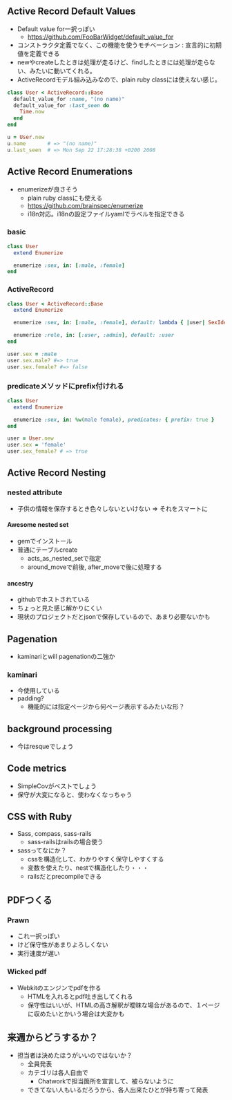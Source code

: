 ## Active Record Default Values
* Default value for一択っぽい
  * https://github.com/FooBarWidget/default_value_for
* コンストラクタ定義でなく、この機能を使うモチベーション : 宣言的に初期値を定義できる
* newやcreateしたときは処理が走るけど、findしたときには処理が走らない、みたいに動いてくれる。
* ActiveRecordモデル組み込みなので、plain ruby classには使えない感じ。



```ruby
class User < ActiveRecord::Base
  default_value_for :name, "(no name)"
  default_value_for :last_seen do
    Time.now
  end
end

u = User.new
u.name       # => "(no name)"
u.last_seen  # => Mon Sep 22 17:28:38 +0200 2008
```





## Active Record Enumerations
* enumerizeが良さそう
  * plain ruby classにも使える
  * https://github.com/brainspec/enumerize
  * i18n対応。i18nの設定ファイルyamlでラベルを指定できる

### basic
```ruby
class User
  extend Enumerize

  enumerize :sex, in: [:male, :female]
end
```

### ActiveRecord

```ruby
class User < ActiveRecord::Base
  extend Enumerize

  enumerize :sex, in: [:male, :female], default: lambda { |user| SexIdentifier.sex_for_name(user.name).to_sym }

  enumerize :role, in: [:user, :admin], default: :user
end
```

```ruby
user.sex = :male
user.sex.male? #=> true
user.sex.female? #=> false
```

### predicateメソッドにprefix付けれる

```ruby
class User
  extend Enumerize

  enumerize :sex, in: %w(male female), predicates: { prefix: true }
end

user = User.new
user.sex = 'female'
user.sex_female? # => true
```


## Active Record Nesting

### nested attribute
* 子供の情報を保存するとき色々しないといけない => それをスマートに

#### Awesome nested set
* gemでインストール
* 普通にテーブルcreate
    * acts_as_nested_setで指定
    * around_moveで前後, after_moveで後に処理する

#### ancestry
* githubでホストされている
* ちょっと見た感じ解かりにくい
* 現状のプロジェクトだとjsonで保存しているので、あまり必要ないかも

## Pagenation
* kaminariとwill pagenationの二強か

### kaminari
* 今使用している
* padding?
    * 機能的には指定ページから何ページ表示するみたいな形？

## background processing
* 今はresqueでしょう

## Code metrics
* SimpleCovがベストでしょう
* 保守が大変になると、使わなくなっちゃう

## CSS with Ruby
* Sass, compass, sass-rails
    * sass-railsはrailsの場合使う
* sassってなにか？
    * cssを構造化して、わかりやすく保守しやすくする
    * 変数を使えたり、nestで構造化したり・・・
    * railsだとprecompileできる

## PDFつくる
### Prawn
* これ一択っぽい
* けど保守性があまりよろしくない
* 実行速度が遅い

### Wicked pdf
* Webkitのエンジンでpdfを作る
    * HTMLを入れるとpdf吐き出してくれる
    * 保守性はいいが、HTMLの高さ解釈が曖昧な場合があるので、１ページに収めたいとかいう場合は大変かも

## 来週からどうするか？
* 担当者は決めたほうがいいのではないか？
    * 全員発表
    * カテゴリは各人自由で
        * Chatworkで担当箇所を宣言して、被らないように
    * できてない人もいるだろうから、各人出来たひとが持ち寄って発表


